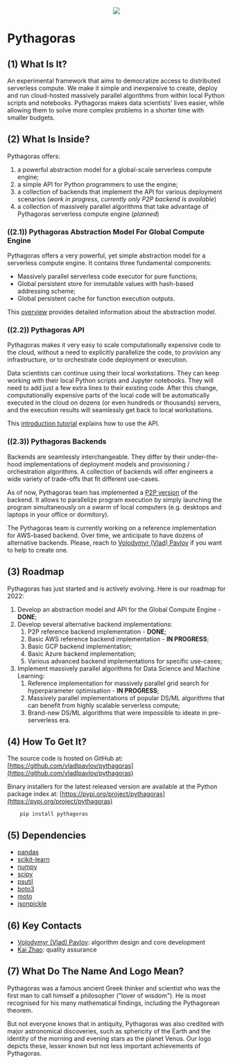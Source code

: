 <div align="center">
  <img src="http://vlpavlov.org/Pythagoras-Logo3.svg"><br>
</div>

# Pythagoras

## (1) What Is It?

An experimental framework that aims to democratize access to distributed serverless compute. 
We make it simple and inexpensive to create, deploy and run cloud-hosted massively parallel algorithms 
from within local Python scripts and notebooks. Pythagoras makes data scientists' lives easier, 
while allowing them to solve more complex problems in a shorter time with smaller budgets.

## (2) What Is Inside?
Pythagoras offers:
1. a powerful abstraction model for a global-scale serverless compute engine;
2. a simple API for Python programmers to use the engine;
3. a collection of backends that implement the API for various deployment scenarios 
(*work in progress, currently only P2P backend is available*)
4. a collection of massively parallel algorithms that take advantage of 
Pythagoras serverless compute engine (*planned*)

### ((2.1)) Pythagoras Abstraction Model For Global Compute Engine

Pythagoras offers a very powerful, yet simple abstraction model for a serverless compute engine. 
It contains three fundamental components:
* Massively parallel serverless code executor for pure functions; 
* Global persistent store for immutable values with hash-based addressing scheme; 
* Global persistent cache for function execution outputs.

This [overview](https://docs.google.com/document/d/1lgNOaRcZNGvW4wF894s7KmIWjhLX2cDVM_15a4lE02Y) 
provides detailed information about the abstraction model.

### ((2.2)) Pythagoras API

Pythagoras makes it very easy to scale computationally expensive code to the cloud, 
without a need to explicitly parallelize the code, to provision any infrastructure, 
or to orchestrate code deployment or execution.  

Data scientists can continue using their local workstations. 
They can keep working with their local Python scripts and Jupyter notebooks. 
They will need to add just a few extra lines to their existing code. 
After this change, computationally expensive parts of the local code will be 
automatically executed in the cloud on dozens (or even hundreds or thousands) servers, 
and the execution results will seamlessly get back to local workstations.

This [introduction tutorial](https://github.com/vladlpavlov/pythagoras/blob/master/pythagoras_introduction.ipynb) 
explains how to use the API. 

### ((2.3)) Pythagoras Backends
Backends are seamlessly interchangeable.
They differ by their under-the-hood implementations of deployment models and provisioning / orchestration algorithms. 
A collection of backends will offer engineers a wide variety of trade-offs that fit different use-cases.

As of now, Pythagoras team has implemented a 
[P2P version](https://github.com/vladlpavlov/pythagoras/blob/master/pythagoras_P2P_tutorial.ipynb) 
of the backend. It allows to parallelize program execution by simply launching the program simultaneously 
on a swarm of local computers (e.g. desktops and laptops in your office or dormitory).

The Pythagoras team is currently working on a reference implementation for AWS-based backend. 
Over time, we anticipate to have dozens of alternative backends. 
Please, reach to [Volodymyr (Vlad) Pavlov](https://www.linkedin.com/in/vlpavlov/) 
if you want to help to create one.

## (3) Roadmap

Pythagoras has just started and is actively evolving. Here is our roadmap for 2022:

1. Develop an abstraction model and API for the Global Compute Engine - **DONE**;
2. Develop several alternative backend implementations:
   1. P2P reference backend implementation - **DONE**;
   2. Basic AWS reference backend implementation - **IN PROGRESS**;
   3. Basic GCP backend implementation;
   4. Basic Azure backend implementation;
   5. Various advanced backend implementations for specific use-cases;
3. Implement massively parallel algorithms for Data Science and Machine Learning:
   1. Reference implementation for massively parallel grid search for hyperparameter optimisation - **IN PROGRESS**;
   2. Massively parallel implementations of popular DS/ML algorithms 
   that can benefit from highly scalable serverless compute;
   3. Brand-new DS/ML algorithms that were impossible to ideate in pre-serverless era.
   
## (4) How To Get It?

The source code is hosted on GitHub at:
[https://github.com/vladlpavlov/pythagoras](https://github.com/vladlpavlov/pythagoras) 

Binary installers for the latest released version are available at the Python package index at:
[https://pypi.org/project/pythagoras](https://pypi.org/project/pythagoras)

        pip install pythagoras

## (5) Dependencies

* [pandas](https://pandas.pydata.org/)
* [scikit-learn](https://scikit-learn.org/) 
* [numpy](https://numpy.org/)
* [scipy](https://www.scipy.org/)
* [psutil](https://pypi.org/project/psutil/)
* [boto3](https://boto3.readthedocs.io/)
* [moto](http://getmoto.org)
* [jsonpickle](https://jsonpickle.github.io/)


## (6) Key Contacts

* [Volodymyr (Vlad) Pavlov](https://www.linkedin.com/in/vlpavlov/): algorithm design and core development 
* [Kai Zhao](https://www.linkedin.com/in/kaimzhao/): quality assurance

## (7) What Do The Name And Logo Mean?

Pythagoras was a famous ancient Greek thinker and scientist 
who was the first man to call himself a philosopher ("lover of wisdom"). 
He is most recognised for his many mathematical findings, 
including the Pythagorean theorem. 

But not everyone knows that in antiquity, Pythagoras was also credited with major astronomical discoveries,
such as sphericity of the Earth and the identity of the morning and evening stars as the planet Venus. 
Our logo depicts these, lesser known but not less important achievements of Pythagoras.